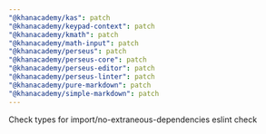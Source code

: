 ```yaml
---
"@khanacademy/kas": patch
"@khanacademy/keypad-context": patch
"@khanacademy/kmath": patch
"@khanacademy/math-input": patch
"@khanacademy/perseus": patch
"@khanacademy/perseus-core": patch
"@khanacademy/perseus-editor": patch
"@khanacademy/perseus-linter": patch
"@khanacademy/pure-markdown": patch
"@khanacademy/simple-markdown": patch
---
```


Check types for import/no-extraneous-dependencies eslint check

